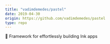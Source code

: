 ```yaml
---
title: "vadimdemedes/pastel"
date: 2019-04-30
origin: https://github.com/vadimdemedes/pastel
type: repo
---
```


🎨 Framework for effortlessly building Ink apps